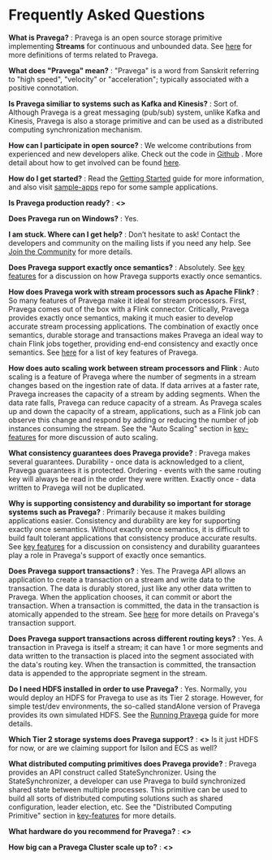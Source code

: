 # Frequently Asked Questions

**What is Pravega?**
:  Pravega is an open source storage primitive implementing **Streams** for continuous and unbounded data.  See [here](terminology.md) for more definitions of terms related to Pravega.

**What does "Pravega" mean?**
: "Pravega" is a word from Sanskrit referring to "high speed", "velocity" or "acceleration"; typically associated with a positive connotation.

**Is Pravega similiar to systems such as Kafka and Kinesis?**
: Sort of.  Although Pravega is a great messaging (pub/sub) system, unlike Kafka and Kinesis, Pravega is also a storage primitive and can be used as a distributed computing synchronization mechanism.

**How can I participate in open source?**
: We welcome contributions from experienced and new developers alike.  Check out the code in [Github](https://github.com/pravega/pravega) .  More detail about how to get involved can be found [here](contributing.md).

**How do I get started?**
: Read the [Getting Started](getting-started.md) guide for more information, and also visit [sample-apps](https://github.com/pravega/pravega-samples) repo for some sample applications.  

**Is Pravega production ready?**
: **<<NEED TEXT>>**

**Does Pravega run on Windows?**
: Yes.

**I am stuck. Where can I get help?**
: Don’t hesitate to ask! Contact the developers and community on the mailing lists
if you need any help.  See [Join the Community](join-community.md) for more details.

**Does Pravega support exactly once semantics?**
: Absolutely.  See [key features](key-features.md) for a discussion on how Pravega supports exactly once semantics.

**How does Pravega work with stream processors such as Apache Flink?**
: So many features of Pravega make it ideal for stream processors.  First, Pravega comes out of the box with a Flink connector.  Critically, Pravega provides exactly once semantics, making it much easier to develop accurate stream processing applications.  The combination of exactly once semantics, durable storage and transactions makes Pravega an ideal way to chain Flink jobs together, providing end-end consistency and exactly once semantics.  See [here](key-features.md) for a list of key features of Pravega.

**How does auto scaling work between stream processors and Flink**
: Auto scaling is a feature of Pravega where the number of segments in a stream changes based on the ingestion rate of data.  If data arrives at a faster rate, Pravega increases the capacity of a stream by adding segments.  When the data rate falls, Pravega can reduce capacity of a stream. As Pravega scales up and down the capacity of a stream, applications, such as a Flink job can observe this change and respond by adding or reducing the number of job instances consuming the stream. See the "Auto Scaling" section in [key-features](key-features.md) for more discussion of auto scaling.

**What consistency guarantees does Pravega provide?**
: Pravega makes several guarantees. Durability - once data is acknowledged to a client, Pravega guarantees it is protected.  Ordering - events with the same routing key will always be read in the order they were written. Exactly once - data written to Pravega will not be duplicated.

**Why is supporting consistency and durability so important for storage systems such as Pravega?**
: Primarily because it makes building applications easier. Consistency and durability are key for supporting exactly once semantics. Without exactly once semantics, it is difficult to build fault tolerant applications that consistency produce accurate results.  See [key features](key-features.md) for a discussion on consistency and durability guarantees play a role in Pravega's support of exactly once semantics.

**Does Pravega support transactions?**
: Yes.  The Pravega API allows an application to create a transaction on a stream and write data to the transaction.  The data is durably stored, just like any other data written to Pravega.  When the application chooses, it can commit or abort the transaction.  When a transaction is committed, the data in the transaction is atomically appended to the stream.  See [here](transactions.md) for more details on Pravega's transaction support.

**Does Pravega support transactions across different routing keys?**
: Yes.  A transaction in Pravega is itself a stream; it can have 1 or more segments and data written to the transaction is placed into the segment associated with the data's routing key.  When the transaction is committed, the transaction data is appended to the appropriate segment in the stream.

**Do I need HDFS installed in order to use Pravega?**
: Yes. Normally, you would deploy an HDFS for Pravega to use as its Tier 2 storage.  However, for simple test/dev environments, the so-called standAlone version of Pravega provides its own simulated HDFS.  See the [Running Pravega](deployment/deployment.md) guide for more details.

**Which Tier 2 storage systems does Pravega support?**
: **<<NEED TEXT>>**  Is it just HDFS for now, or are we claiming support for Isilon and ECS as well?

**What distributed computing primitives does Pravega provide?**
: Pravega provides an API construct called StateSynchronizer.  Using the StateSynchronizer, a developer can use Pravega to build synchronized shared state between multiple processes.  This primitive can be used to build all sorts of distributed computing solutions such as shared configuration, leader election, etc.  See the "Distributed Computing Primitive" section in [key-features](key-features.md) for more details.

**What hardware do you recommend for Pravega?**
: **<<NEED TEXT>>**

**How big can a Pravega Cluster scale up to?**
: **<<NEED TEXT>>**